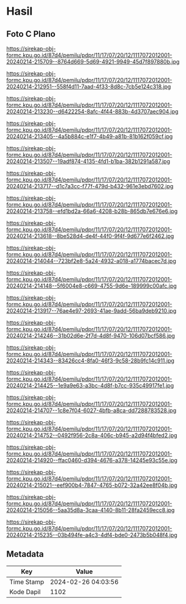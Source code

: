 # Hasil

## Foto C Plano

https://sirekap-obj-formc.kpu.go.id/87d4/pemilu/pdpr/11/17/07/20/12/1117072012001-20240214-215709--8764d669-5d69-4921-9949-45d7f897880b.jpg

https://sirekap-obj-formc.kpu.go.id/87d4/pemilu/pdpr/11/17/07/20/12/1117072012001-20240214-212951--558f4d11-7aad-4f33-8d8c-7cb5e124c318.jpg

https://sirekap-obj-formc.kpu.go.id/87d4/pemilu/pdpr/11/17/07/20/12/1117072012001-20240214-213230--d6422254-8afc-4f44-883b-4d3707aec904.jpg

https://sirekap-obj-formc.kpu.go.id/87d4/pemilu/pdpr/11/17/07/20/12/1117072012001-20240214-213405--4a5b884c-e1f7-4b49-a81b-81b162f059cf.jpg

https://sirekap-obj-formc.kpu.go.id/87d4/pemilu/pdpr/11/17/07/20/12/1117072012001-20240214-213507--19adf874-4135-4fd1-b1ba-382b1291a587.jpg

https://sirekap-obj-formc.kpu.go.id/87d4/pemilu/pdpr/11/17/07/20/12/1117072012001-20240214-213717--d1c7a3cc-f77f-479d-b432-961e3ebd7602.jpg

https://sirekap-obj-formc.kpu.go.id/87d4/pemilu/pdpr/11/17/07/20/12/1117072012001-20240214-213758--efd1bd2a-66a6-4208-b28b-865db7e676e6.jpg

https://sirekap-obj-formc.kpu.go.id/87d4/pemilu/pdpr/11/17/07/20/12/1117072012001-20240214-213618--8be528d4-de4f-44f0-9f4f-9d677e6f2462.jpg

https://sirekap-obj-formc.kpu.go.id/87d4/pemilu/pdpr/11/17/07/20/12/1117072012001-20240214-214044--723bf2e8-5a24-4932-a018-a1774bacec7d.jpg

https://sirekap-obj-formc.kpu.go.id/87d4/pemilu/pdpr/11/17/07/20/12/1117072012001-20240214-214148--5f6004e8-c669-4755-9d6e-189999c00afc.jpg

https://sirekap-obj-formc.kpu.go.id/87d4/pemilu/pdpr/11/17/07/20/12/1117072012001-20240214-213917--76ae4e97-2693-41ae-9add-56ba9deb9210.jpg

https://sirekap-obj-formc.kpu.go.id/87d4/pemilu/pdpr/11/17/07/20/12/1117072012001-20240214-214246--31b02d6e-2f7d-4d8f-9470-106d07bcf586.jpg

https://sirekap-obj-formc.kpu.go.id/87d4/pemilu/pdpr/11/17/07/20/12/1117072012001-20240214-214343--83426cc4-8fa0-46f3-9c58-28b9fc14c911.jpg

https://sirekap-obj-formc.kpu.go.id/87d4/pemilu/pdpr/11/17/07/20/12/1117072012001-20240214-214425--1e9a9e63-a3bc-4d8f-b7cc-935c49917fe1.jpg

https://sirekap-obj-formc.kpu.go.id/87d4/pemilu/pdpr/11/17/07/20/12/1117072012001-20240214-214707--1c8e7f04-6027-4bfb-a8ca-dd7288783528.jpg

https://sirekap-obj-formc.kpu.go.id/87d4/pemilu/pdpr/11/17/07/20/12/1117072012001-20240214-214752--0492f956-2c8a-406c-b945-a2d94f4bfed2.jpg

https://sirekap-obj-formc.kpu.go.id/87d4/pemilu/pdpr/11/17/07/20/12/1117072012001-20240214-214920--ffac0460-d394-4676-a378-14245e93c55e.jpg

https://sirekap-obj-formc.kpu.go.id/87d4/pemilu/pdpr/11/17/07/20/12/1117072012001-20240214-215021--eef900b4-7847-4765-b072-32a42ee8f04b.jpg

https://sirekap-obj-formc.kpu.go.id/87d4/pemilu/pdpr/11/17/07/20/12/1117072012001-20240214-215056--5aa35d8a-3caa-4140-8b11-28fa2459ecc8.jpg

https://sirekap-obj-formc.kpu.go.id/87d4/pemilu/pdpr/11/17/07/20/12/1117072012001-20240214-215235--03b494fe-a4c3-4df4-bde0-2473b5b048f4.jpg


## Metadata

| Key        | Value               |
| ---------- | ------------------- |
| Time Stamp | 2024-02-26 04:03:56 |
| Kode Dapil | 1102                |



